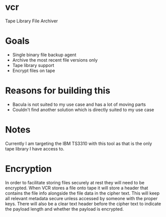 # vcr
Tape Library File Archiver

# Goals
- Single binary file backup agent
- Archive the most recent file versions only
- Tape library support
- Encrypt files on tape

# Reasons for building this
- Bacula is not suited to my use case and has a lot of moving parts
- Couldn't find another solution which is directly suited to my use case

# Notes
Currently I am targeting the IBM TS3310 with this tool as that is the only tape library
I have access to.

# Encryption
In order to facilitate storing files securely at rest they will need to be encrypted.
When VCR stores a file onto tape it will store a header that contains the file info
alongside the file data in the cipher text. This will keep all relevant metadata secure
unless accessed by someone with the proper keys. There will also be a clear text header
before the cipher text to indicate the payload length and whether the payload is
encrypted.

